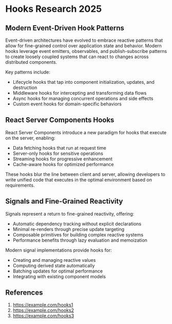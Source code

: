 # Hooks Research 2025

## Modern Event-Driven Hook Patterns

Event-driven architectures have evolved to embrace reactive patterns that allow for fine-grained control over application state and behavior. Modern hooks leverage event emitters, observables, and publish-subscribe patterns to create loosely coupled systems that can react to changes across distributed components.

Key patterns include:
- Lifecycle hooks that tap into component initialization, updates, and destruction
- Middleware hooks for intercepting and transforming data flows
- Async hooks for managing concurrent operations and side effects
- Custom event hooks for domain-specific behaviors

## React Server Components Hooks

React Server Components introduce a new paradigm for hooks that execute on the server, enabling:
- Data fetching hooks that run at request time
- Server-only hooks for sensitive operations
- Streaming hooks for progressive enhancement
- Cache-aware hooks for optimized performance

These hooks blur the line between client and server, allowing developers to write unified code that executes in the optimal environment based on requirements.

## Signals and Fine-Grained Reactivity

Signals represent a return to fine-grained reactivity, offering:
- Automatic dependency tracking without explicit declarations
- Minimal re-renders through precise update targeting
- Composable primitives for building complex reactive systems
- Performance benefits through lazy evaluation and memoization

Modern signal implementations provide hooks for:
- Creating and managing reactive values
- Computing derived state automatically
- Batching updates for optimal performance
- Integrating with existing component models

## References

1. https://example.com/hooks1
2. https://example.com/hooks2
3. https://example.com/hooks3
